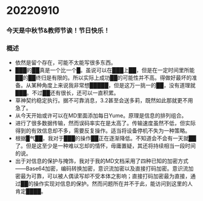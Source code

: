 # 20220910

### 今天是中秋节&教师节诶！节日快乐！

### 概述

- 依然是留个存在，可能不太能写很多东西。
- ███的██真是一个比一个█。虽说可以在███上██，但是在一定时间里所能██的██终归是有限的。所以实际上成功██的可能性并不高。得做好最坏的准备。从某种角度上来说我非常想█████，但是这万一挑一的██，没有道理就███。不过██还有很长，还可以一直积累。
- 草神契约稳定执行。据不可靠消息，3.2甚至会送多莉，既然如此那就更不用急了。
- 从今天开始或许可以在MD里面添加每日Yume。原理是信息的排列组合。
- 进行了很多数据传输，然而误码率实在是太高了。传输速度虽然不低，但实际得到的有效信息却不多，需要反复操作。适当将设备停机不失为一种策略。
- 根据█气██，我对于███的操作██正在逐渐降低。不知道会不会有一天就██了。但是这至少是一种难以忘却的情怀，毋庸置疑，其还将持续相当一段时间的说。
- 出于对信息的保护与掩饰，我对于我的MD文档采用了四种已知的加密方式——Base64加密，编码转换加密，意识流加密以及直接打码加密。意识流加密最为可靠，可以被人偶读写却不受本体之影响；直接打码加密最为直接，通过██的操作实现对信息的保护。然而问题所在并不于此，能访问到这里的人肯定████。
